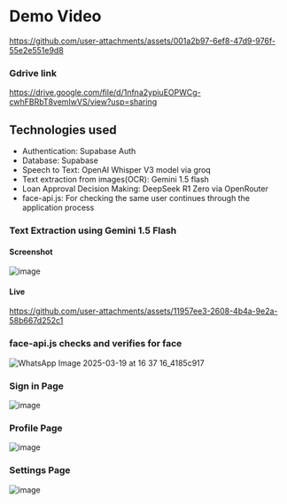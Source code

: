 # Demo Video

https://github.com/user-attachments/assets/001a2b97-6ef8-47d9-976f-55e2e551e9d8

### Gdrive link

https://drive.google.com/file/d/1nfna2ypiuEOPWCg-cwhFBRbT8vemIwVS/view?usp=sharing

## Technologies used
- Authentication: Supabase Auth
- Database: Supabase
- Speech to Text: OpenAI Whisper V3 model via groq
- Text extraction from images(OCR): Gemini 1.5 flash
- Loan Approval Decision Making: DeepSeek R1 Zero via OpenRouter
- face-api.js: For checking the same user continues through the application process

### Text Extraction using Gemini 1.5 Flash

#### Screenshot
![image](https://github.com/user-attachments/assets/71d94649-71a4-406b-bb49-5423ae081c26)

#### Live
https://github.com/user-attachments/assets/11957ee3-2608-4b4a-9e2a-58b667d252c1



### face-api.js checks and verifies for face

![WhatsApp Image 2025-03-19 at 16 37 16_4185c917](https://github.com/user-attachments/assets/7ed2c793-21ed-4d7b-a07d-9596b7a60329)

### Sign in Page

![image](https://github.com/user-attachments/assets/d369a6e0-564f-446b-b0de-8189a242ea59)

### Profile Page

![image](https://github.com/user-attachments/assets/4270923d-eaa7-4d49-a4c9-3a2be536832c)

### Settings Page

![image](https://github.com/user-attachments/assets/793a3da3-13b7-4f52-bbcb-ab764751c6c7)

